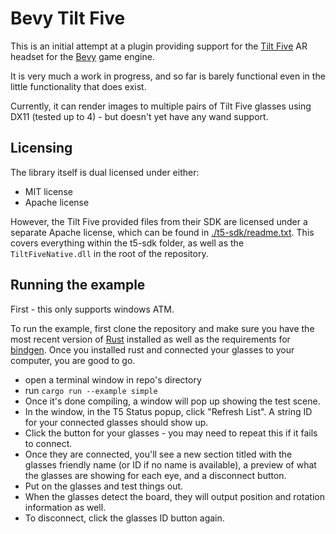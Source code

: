 # Bevy Tilt Five

This is an initial attempt at a plugin providing support for the [Tilt Five](https://www.tiltfive.com) AR headset for the [Bevy](https://github.com/bevyengine/bevy) game engine.

It is very much a work in progress, and so far is barely functional even in the little functionality that does exist.

Currently, it can render images to multiple pairs of Tilt Five glasses using DX11 (tested up to 4) - but doesn't yet have any wand support.

## Licensing
The library itself is dual licensed under either:

- MIT license
- Apache license

However, the Tilt Five provided files from their SDK are licensed under a separate Apache license, which can be found in [./t5-sdk/readme.txt](./t5-sdk/readme.txt). This covers everything within the t5-sdk folder, as well as the `TiltFiveNative.dll` in the root of the repository.

## Running the example
First - this only supports windows ATM.

To run the example, first clone the repository and make sure you have the most recent version of [Rust](https://www.rust-lang.org/) installed as well as the requirements for [bindgen](https://github.com/rust-lang/rust-bindgen/blob/master/book/src/requirements.md#clang). Once you installed rust and connected your glasses to your computer, you are good to go.

- open a terminal window in repo's directory
- run `cargo run --example simple`
- Once it's done compiling, a window will pop up showing the test scene.
- In the window, in the T5 Status popup, click "Refresh List". A string ID for your connected glasses should show up.
- Click the button for your glasses - you may need to repeat this if it fails to connect.
- Once they are connected, you'll see a new section titled with the glasses friendly name (or ID if no name is available), a preview of what the glasses are showing for each eye, and a disconnect button.
- Put on the glasses and test things out.
- When the glasses detect the board, they will output position and rotation information as well.
- To disconnect, click the glasses ID button again.
